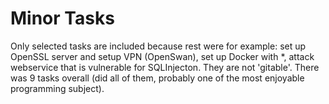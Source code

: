 # Minor Tasks

Only selected tasks are included because rest were for example: set up OpenSSL server and setup VPN (OpenSwan), set up Docker with *, attack webservice that is vulnerable for SQLInjecton. 
They are not 'gitable'. There was 9 tasks overall (did all of them, probably one of the most enjoyable programming subject).

